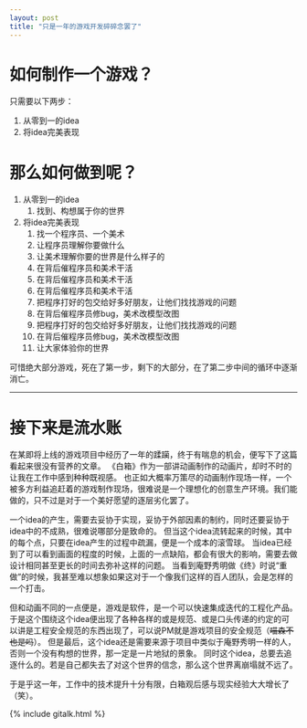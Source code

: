 ```yaml
---
layout: post
title: "只是一年的游戏开发碎碎念罢了"
---
```


# 如何制作一个游戏？
只需要以下两步：
1. 从零到一的idea
2. 将idea完美表现

# 那么如何做到呢？
1. 从零到一的idea
    1. 找到、构想属于你的世界
2. 将idea完美表现
    1. 找一个程序员、一个美术
    2. 让程序员理解你要做什么
    3. 让美术理解你要的世界是什么样子的
    4. 在背后催程序员和美术干活
    5. 在背后催程序员和美术干活
    5. 在背后催程序员和美术干活
    8. 把程序打好的包交给好多好朋友，让他们找找游戏的问题
    9. 在背后催程序员修bug，美术改模型改图
    8. 把程序打好的包交给好多好朋友，让他们找找游戏的问题
    9. 在背后催程序员修bug，美术改模型改图
    10. 让大家体验你的世界

可惜绝大部分游戏，死在了第一步，剩下的大部分，在了第二步中间的循环中逐渐消亡。

---

# 接下来是流水账

在某即将上线的游戏项目中经历了一年的蹂躏，终于有喘息的机会，便写下了这篇看起来很没有营养的文章。
《白箱》作为一部讲动画制作的动画片，却时不时的让我在工作中感到种种既视感。
也正如大概率万策尽的动画制作现场一样，一个被多方利益追赶着的游戏制作现场，很难说是一个理想化的创意生产环境。我们能做的，只不过是对于一个美好愿望的逐层劣化罢了。

一个idea的产生，需要去妥协于实现，妥协于外部因素的制约，同时还要妥协于idea中的不成熟，很难说哪部分是致命的。
但当这个idea流转起来的时候，其中的每个点，只要在idea产生的过程中疏漏，便是一个成本的滚雪球。
当idea已经到了可以看到画面的程度的时候，上面的一点缺陷，都会有很大的影响，需要去做设计相同甚至更长的时间去弥补这样的问题。
当看到庵野秀明做《终》时说“重做”的时候，我甚至难以想象如果这对于一个像我们这样的百人团队，会是怎样的一个打击。

但和动画不同的一点便是，游戏是软件，是一个可以快速集成迭代的工程化产品。
于是这个围绕这个idea便出现了各种各样的或是规范、或是口头传递的约定的可以讲是工程安全规范的东西出现了，可以说PM就是游戏项目的安全规范（~~喵森不也是吗~~）。
但是最后，这个idea还是需要来源于项目中类似于庵野秀明一样的人，否则一个没有构想的世界，那一定是一片地狱的景象。
同时这个idea，总要去追逐什么的。若是自己都失去了对这个世界的信念，那么这个世界离崩塌就不远了。

于是乎这一年，工作中的技术提升十分有限，白箱观后感与现实经验大大增长了（笑）。

{% include gitalk.html %} 